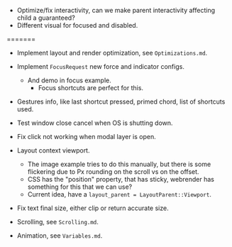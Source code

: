 * Optimize/fix interactivity, can we make parent interactivity affecting child a guaranteed?
* Different visual for focused and disabled.

=======

* Implement layout and render optimization, see `Optimizations.md`.

* Implement `FocusRequest` new force and indicator configs.
    - And demo in focus example.
        - Focus shortcuts are perfect for this.

* Gestures info, like last shortcut pressed, primed chord, list of shortcuts used.
* Test window close cancel when OS is shutting down.
* Fix click not working when modal layer is open.

* Layout context viewport.
    - The image example tries to do this manually, but there is some flickering due to Px rounding on the scroll vs on the offset.
    - CSS has the "position" property, that has sticky, webrender has something for this that we can use?
    - Current idea, have a `layout_parent = LayoutParent::Viewport`.

* Fix text final size, either clip or return accurate size.

* Scrolling, see `Scrolling.md`.
* Animation, see `Variables.md`.